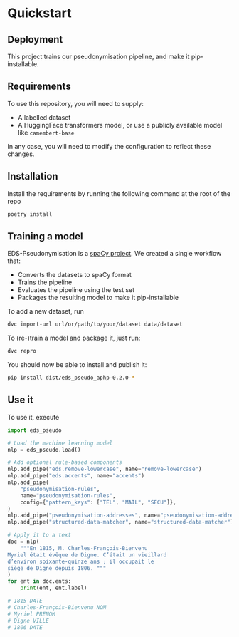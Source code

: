 # Quickstart

## Deployment

This project trains our pseudonymisation pipeline, and make it pip-installable.

## Requirements

To use this repository, you will need to supply:

- A labelled dataset
- A HuggingFace transformers model, or use a publicly available model like `camembert-base`

In any case, you will need to modify the configuration to reflect these changes.

## Installation

Install the requirements by running the following command at the root of the repo

<div class="termy">

```bash
poetry install
```

</div>

## Training a model

EDS-Pseudonymisation is a [spaCy project](https://spacy.io/usage/projects).
We created a single workflow that:

- Converts the datasets to spaCy format
- Trains the pipeline
- Evaluates the pipeline using the test set
- Packages the resulting model to make it pip-installable

To add a new dataset, run

<div class="termy">

```bash
dvc import-url url/or/path/to/your/dataset data/dataset
```

</div>

To (re-)train a model and package it, just run:

<div class="termy">

```bash
dvc repro
```

</div>

You should now be able to install and publish it:

```bash
pip install dist/eds_pseudo_aphp-0.2.0-*
```

## Use it

To use it, execute

```python
import eds_pseudo

# Load the machine learning model
nlp = eds_pseudo.load()

# Add optional rule-based components
nlp.add_pipe("eds.remove-lowercase", name="remove-lowercase")
nlp.add_pipe("eds.accents", name="accents")
nlp.add_pipe(
    "pseudonymisation-rules",
    name="pseudonymisation-rules",
    config={"pattern_keys": ["TEL", "MAIL", "SECU"]},
)
nlp.add_pipe("pseudonymisation-addresses", name="pseudonymisation-addresses")
nlp.add_pipe("structured-data-matcher", name="structured-data-matcher")

# Apply it to a text
doc = nlp(
    """En 1815, M. Charles-François-Bienvenu
Myriel était évêque de Digne. C’était un vieillard
d’environ soixante-quinze ans ; il occupait le
siège de Digne depuis 1806. """
)
for ent in doc.ents:
    print(ent, ent.label)

# 1815 DATE
# Charles-François-Bienvenu NOM
# Myriel PRENOM
# Digne VILLE
# 1806 DATE
```
